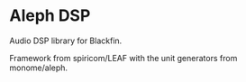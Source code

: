 # Aleph DSP

Audio DSP library for Blackfin.

Framework from spiricom/LEAF with the unit generators from monome/aleph.
